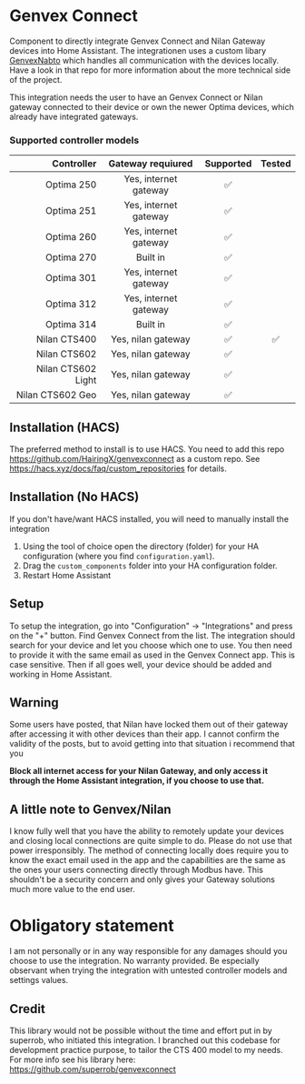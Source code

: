 # Genvex Connect
Component to directly integrate Genvex Connect and Nilan Gateway devices into Home Assistant.
The integrationen uses a custom libary [GenvexNabto](https://github.com/HairingX/genvexnabto) which handles all communication with the devices locally. Have a look in that repo for more information about the more technical side of the project.

This integration needs the user to have an Genvex Connect or Nilan gateway connected to their device or own the newer Optima devices, which already have integrated gateways.

### Supported controller models
|Controller         | Gateway requiured     | Supported       | Tested  |
|------------------:|:---------------------:|:---------------:|:-------:|
|Optima 250         | Yes, internet gateway | ✅              |       |
|Optima 251         | Yes, internet gateway | ✅              |       |
|Optima 260         | Yes, internet gateway | ✅              |         |
|Optima 270         | Built in              | ✅              |      |
|Optima 301         | Yes, internet gateway | ✅              |      |
|Optima 312         | Yes, internet gateway | ✅              |         |
|Optima 314         | Built in              | ✅              |         |
|Nilan CTS400       | Yes, nilan gateway    | ✅              | ✅     |
|Nilan CTS602       | Yes, nilan gateway    | ✅              |      |
|Nilan CTS602 Light | Yes, nilan gateway    | ✅              |         |
|Nilan CTS602 Geo   | Yes, nilan gateway    | ✅              |         |

## Installation (HACS)

The preferred method to install is to use HACS. You need to add this repo https://github.com/HairingX/genvexconnect as a custom repo. See https://hacs.xyz/docs/faq/custom_repositories for details.

## Installation (No HACS)

If you don't have/want HACS installed, you will need to manually install the integration

1. Using the tool of choice open the directory (folder) for your HA configuration (where you find `configuration.yaml`).
2. Drag the `custom_components` folder into your HA configuration folder.
3. Restart Home Assistant

## Setup
To setup the integration, go into "Configuration" -> "Integrations" and press on the "+" button. Find Genvex Connect from the list.
The integration should search for your device and let you choose which one to use. You then need to provide it with the same email as used in the Genvex Connect app. This is case sensitive. 
Then if all goes well, your device should be added and working in Home Assistant.

## Warning
Some users have posted, that Nilan have locked them out of their gateway after accessing it with other devices than their app.
I cannot confirm the validity of the posts, but to avoid getting into that situation i recommend that you

**Block all internet access for your Nilan Gateway, and only access it through the Home Assistant integration, if you choose to use that.**

## A little note to Genvex/Nilan
I know fully well that you have the ability to remotely update your devices and closing local connections are quite simple to do. 
Please do not use that power irresponsibly. 
The method of connecting locally does require you to know the exact email used in the app and the capabilities are the same as the ones your users connecting directly through Modbus have. 
This shouldn't be a security concern and only gives your Gateway solutions much more value to the end user.

# Obligatory statement
I am not personally or in any way responsible for any damages should you choose to use the integration. No warranty provided. 
Be especially observant when trying the integration with untested controller models and settings values.

## Credit
This library would not be possible without the time and effort put in by superrob, who initiated this integration.
I branched out this codebase for development practice purpose, to tailor the CTS 400 model to my needs.
For more info see his library here: https://github.com/superrob/genvexconnect

